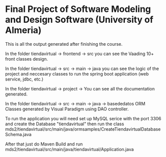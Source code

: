 # Final Project of Software Modeling and Design Software (University of Almeria)
  
This is all the output generated after finishing the course. 

In the folder tiendavirtual -> frontend -> src you can see the Vaading 10+ front classes design.

In the folder tiendavirtual -> src -> main -> java you can see the logic of the project and neccesary classes to run the spring boot application (web service, jdbc, etc.)

In the folder tiendavirtual -> project -> You can see all the documentation generated. 

In the folder tiendavirtual -> src -> main -> java -> basededatos ORM Classes generated by Visual Paradigm using DAO controller.


To run the application you will need set up MySQL serice with the port 3306 and create the Database "tiendavirtual" then run the class mds2/tiendavirtual/src/main/java/ormsamples/CreateTiendavirtualDatabaseSchema.java

After that just do Maven Build and run mds2/tiendavirtual/src/main/java/tiendavirtual/Application.java

